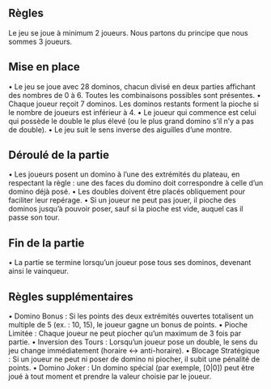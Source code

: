 ## Règles

Le jeu se joue à minimum 2 joueurs. Nous partons du principe que nous sommes 3 joueurs.

## Mise en place

• Le jeu se joue avec 28 dominos, chacun divisé en deux parties affichant des nombres de 0 à 6. Toutes les combinaisons possibles sont présentes.
• Chaque joueur reçoit 7 dominos. Les dominos restants forment la pioche si le nombre de joueurs est inférieur à 4.
• Le joueur qui commence est celui qui possède le double le plus élevé (ou le plus grand domino s’il n’y a pas de double).
• Le jeu suit le sens inverse des aiguilles d’une montre.

## Déroulé de la partie

• Les joueurs posent un domino à l’une des extrémités du plateau, en respectant la règle : une des faces du domino doit correspondre à celle d’un domino déjà posé.
• Les doubles doivent être placés obliquement pour faciliter leur repérage.
• Si un joueur ne peut pas jouer, il pioche des dominos jusqu’à pouvoir poser, sauf si la pioche est vide, auquel cas il passe son tour.

## Fin de la partie

• La partie se termine lorsqu’un joueur pose tous ses dominos, devenant ainsi le vainqueur.

## Règles supplémentaires 

• Domino Bonus :
Si les points des deux extrémités ouvertes totalisent un multiple de 5 (ex. : 10, 15), le joueur gagne un bonus de points.
• Pioche Limitée :
Chaque joueur ne peut piocher qu’un maximum de 3 fois par partie.
• Inversion des Tours :
Lorsqu’un joueur pose un double, le sens du jeu change immédiatement (horaire ↔ anti-horaire).
• Blocage Stratégique :
Si un joueur ne peut ni poser de domino ni piocher, il subit une pénalité de points.
• Domino Joker :
Un domino spécial (par exemple, [0|0]) peut être joué à tout moment et prendre la valeur choisie par le joueur.





